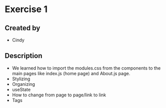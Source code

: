 # Exercise 1
## Created by
- Cindy 
## Description
- We learned how to import the modules.css from the components to the main pages like index.js (home page) and About.js page.
- Stylizing
- Organizing 
- useState
- How to change from page to page/link to link 
- Tags